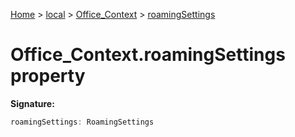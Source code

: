 [Home](./index) &gt; [local](local.md) &gt; [Office\_Context](local.office_context.md) &gt; [roamingSettings](local.office_context.roamingsettings.md)

# Office\_Context.roamingSettings property


**Signature:**
```javascript
roamingSettings: RoamingSettings
```
